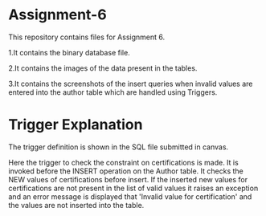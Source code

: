 # Assignment-6
This repository contains files for Assignment 6. 

1.It contains the binary database file.

2.It contains the images of the data present in the tables.

3.It contains the screenshots of the insert queries when invalid values are entered into the author table which are handled using Triggers. 

# Trigger Explanation 

The trigger definition is shown in the SQL file submitted in canvas.

Here the trigger to check the constraint on certifications is made. It is invoked before the INSERT operation on the Author table. It checks the NEW values of certifications before insert. If the inserted new values for certifications are not present in the list of valid values it raises an exception and an error message is displayed that 'Invalid value for certification' and the values are not inserted into the table.


